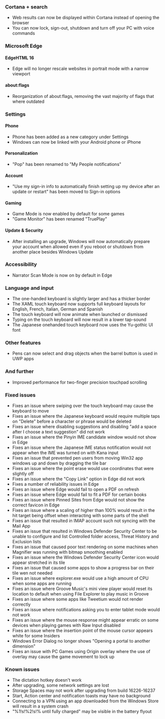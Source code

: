 ### Cortana + search
- Web results can now be displayed within Cortana instead of opening the browser
- You can now lock, sign-out, shutdown and turn off your PC with voice commands

### Microsoft Edge
#### EdgeHTML 16
- Edge will no longer rescale websites in portrait mode with a narrow viewport

#### about:flags
- Reorganization of about:flags, removing the vast majority of flags that where outdated

### Settings
#### Phone
- Phone has been added as a new category under Settings
- Windows can now be linked with your Android phone or iPhone

#### Personalization
- "Pop" has been renamed to "My People notifications"

#### Account
- "Use my sign-in info to automatically finish setting up my device after an update or restart" has been moved to Sign-in options

#### Gaming
- Game Mode is now enabled by default for some games
- "Game Monitor" has been renamed "TruePlay"

#### Update & Security
- After installing an upgrade, Windows will now automatically prepare your account when allowed even if you reboot or shutdown from another place besides Windows Update

### Accessibility
- Narrator Scan Mode is now on by default in Edge

### Language and input
- The one-handed keyboard is slightly larger and has a thicker border
- The XAML touch keyboard now supports full keyboard layouts for English, French, Italian, German and Spanish
- The touch keyboard will now animate when launched or dismissed
- Typing on the touch keyboard will now result in a lower tap-sound
- The Japanese onehanded touch keyboard now uses the Yu-gothic UI font

### Other features
- Pens can now select and drag objects when the barrel button is used in UWP apps

### And further
- Improved performance for two-finger precision touchpad scrolling

### Fixed issues
- Fixes an issue where swiping over the touch keyboard may cause the keyboard to move
- Fixes an issue where the Japanese keyboard would require multiple taps on "Delete" before a character or phrase would be deleted
- Fixes an issue where disabling suggestions and disabling "add a space after I choose a text suggestion" did not work
- Fixes an issue where the Pinyin IME candidate window would not show in Edge
- Fixes an issue where the Japanese IME status notification would not appear when the IME was turned on with Kana input
- Fixes an issue that prevented pen users from moving Win32 app windows up and down by dragging the tile bar
- Fixes an issue where the point erase would use coordinates that were slightly off
- Fixes an issue where the "Copy Link" option in Edge did not work
- Fixes a number of reliability issues in Edge
- Fixes an issue where Edge would fail to open a PDF on refresh
- Fixes an issue where Edge would fail to fit a PDF for certain books
- Fixes an issue where Pinned Sites from Edge would not show the correct favicon in Edge
- Fixes an issue where a scaling of higher than 100% would result in the hit target being offset when interacting with some parts of the shell
- Fixes an issue that resulted in IMAP account such not syncing with the Mail App
- Fixes an issue that resulted in Windows Defender Security Center to be unable to configure and list Controlled folder access, Threat History and Exclusion lists
- Fixes an issue that caused poor text rendering on some machines when Magnifier was running with bitmap smoothing enabled
- Fixes an issue where the Windows Defender Security Center icon would appear stretched in its tile
- Fixes an issue that caused some apps to show a progress bar on their tile wen not needed
- Fixes an issue where explorer.exe would use a high amount of CPU when some apps are running
- Fixes an issue where Groove Music's mini view player would reset its location to default when using File Explorer to play music in Groove
- Fixes an issue where some apps like Tweetium would not render correctly
- Fixes an issue where notifications asking you to enter tablet mode would not work
- Fixes an issue where the mouse response might appear erratic on some devices when playing games with Raw Input disabled
- Fixes an issue where the insertion point of the mouse cursor appears white for some Insiders
- Windows Error Dialog no longer shows "Opening a portal to another dimension"
- Fixes an issue with PC Games using Origin overlay where the use of overlay may cause the game movement to lock up

### Known issues
- The dictation hotkey doesn't work
- After upgrading, some network settings are lost
- Storage Spaces may not work after upgrading from build 16226-16237
- Start, Action center and notification toasts may have no background
- Connecting to a VPN using an app downloaded from the Windows Store will result in a system crash
- "%1!s!%2!s!% until fully charged" may be visible in the battery flyout